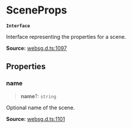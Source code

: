 # SceneProps

**`Interface`**

Interface representing the properties for a scene.

**Source:** [websg.d.ts:1097](https://github.com/thirdroom/thirdroom/blob/4c397b03/packages/websg-types/types/websg.d.ts#L1097)

## Properties

### name

> **name**?: `string`

Optional name of the scene.

**Source:** [websg.d.ts:1101](https://github.com/thirdroom/thirdroom/blob/4c397b03/packages/websg-types/types/websg.d.ts#L1101)
